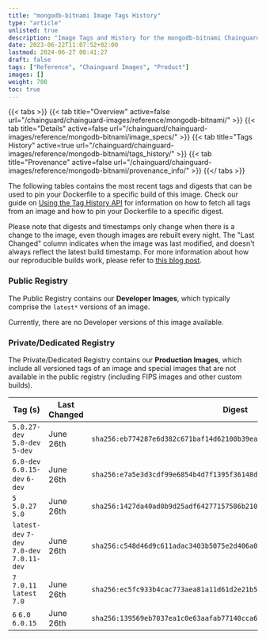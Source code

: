 ```yaml
---
title: "mongodb-bitnami Image Tags History"
type: "article"
unlisted: true
description: "Image Tags and History for the mongodb-bitnami Chainguard Image"
date: 2023-06-22T11:07:52+02:00
lastmod: 2024-06-27 00:41:27
draft: false
tags: ["Reference", "Chainguard Images", "Product"]
images: []
weight: 700
toc: true
---
```


{{< tabs >}}
{{< tab title="Overview" active=false url="/chainguard/chainguard-images/reference/mongodb-bitnami/" >}}
{{< tab title="Details" active=false url="/chainguard/chainguard-images/reference/mongodb-bitnami/image_specs/" >}}
{{< tab title="Tags History" active=true url="/chainguard/chainguard-images/reference/mongodb-bitnami/tags_history/" >}}
{{< tab title="Provenance" active=false url="/chainguard/chainguard-images/reference/mongodb-bitnami/provenance_info/" >}}
{{</ tabs >}}

The following tables contains the most recent tags and digests that can be used to pin your Dockerfile to a specific build of this image. Check our guide on [Using the Tag History API](/chainguard/chainguard-images/using-the-tag-history-api/) for information on how to fetch all tags from an image and how to pin your Dockerfile to a specific digest.

Please note that digests and timestamps only change when there is a change to the image, even though images are rebuilt every night. The "Last Changed" column indicates when the image was last modified, and doesn't always reflect the latest build timestamp. For more information about how our reproducible builds work, please refer to [this blog post](https://www.chainguard.dev/unchained/reproducing-chainguards-reproducible-image-builds).

### Public Registry
The Public Registry contains our **Developer Images**, which typically comprise the `latest*` versions of an image.

Currently, there are no Developer versions of this image available.

### Private/Dedicated Registry
The Private/Dedicated Registry contains our **Production Images**, which include all versioned tags of an image and special images that are not available in the public registry (including FIPS images and other custom builds).

| Tag (s)                                      | Last Changed | Digest                                                                    |
|----------------------------------------------|--------------|---------------------------------------------------------------------------|
|  `5.0.27-dev` `5.0-dev` `5-dev`              | June 26th    | `sha256:eb774287e6d382c671baf14d62100b39ea10a41ebf486002d1c18c3b962a0ef1` |
|  `6.0-dev` `6.0.15-dev` `6-dev`              | June 26th    | `sha256:e7a5e3d3cdf99e6854b4d7f1395f36148dc839e4d1794aa09e33ec258009fa59` |
|  `5` `5.0.27` `5.0`                          | June 26th    | `sha256:1427da40ad0b9d25adf64277157586b2105f7da0e84491e2973635cffbcc3929` |
|  `latest-dev` `7-dev` `7.0-dev` `7.0.11-dev` | June 26th    | `sha256:c548d46d9c611adac3403b5075e2d406a058b2cf40196c652069a34b9996eaed` |
|  `7` `7.0.11` `latest` `7.0`                 | June 26th    | `sha256:ec5fc933b4cac773aea81a11d61d2e21b5fa0191625a292394f48ee06b2c6f32` |
|  `6` `6.0` `6.0.15`                          | June 26th    | `sha256:139569eb7037ea1c0e63aafab77140cca69ccd877444b56d164f83f7553e4a63` |

